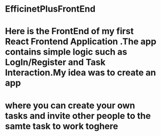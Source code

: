# EfficinetPlusFrontEnd
  # Here is the FrontEnd of my first React Frontend Application .The app contains simple logic such as LogIn/Register and Task Interaction.My idea was to create an app
  # where you can create your own tasks and invite other people to the samte task to work toghere
